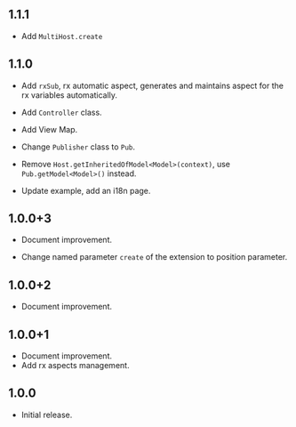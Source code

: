 ## 1.1.1

- Add `MultiHost.create`

## 1.1.0

- Add `rxSub`, rx automatic aspect, generates and maintains aspect for the rx variables automatically.

- Add `Controller` class.

- Add View Map.

- Change `Publisher` class to `Pub`.

- Remove `Host.getInheritedOfModel<Model>(context)`, use `Pub.getModel<Model>()` instead.

- Update example, add an i18n page.

## 1.0.0+3

- Document improvement.

- Change named parameter `create` of the extension to position parameter.

## 1.0.0+2

- Document improvement.

## 1.0.0+1

- Document improvement.
- Add rx aspects management.

## 1.0.0

- Initial release.
